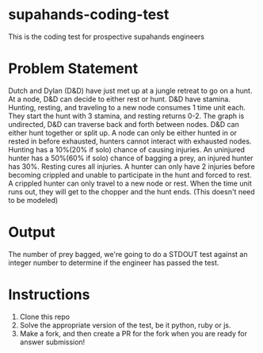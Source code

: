 # supahands-coding-test
This is the coding test for prospective supahands engineers

# Problem Statement
Dutch and Dylan (D&D) have just met up at a jungle retreat to go on a hunt.
At a node, D&D can decide to either rest or hunt. D&D have stamina. Hunting, resting, and traveling to a new node consumes 1 time unit each. They start the hunt with 3 stamina, and resting returns 0-2.
The graph is undirected, D&D can traverse back and forth between nodes. D&D can either hunt together or split up. 
A node can only be either hunted in or rested in before exhausted, hunters cannot interact with exhausted nodes. Hunting has a 10%(20% if solo) chance of causing injuries. An uninjured hunter has a 50%(60% if solo) chance of bagging a prey, an injured hunter has 30%.
Resting cures all injuries. A hunter can only have 2 injuries before becoming crippled and unable to participate in the hunt and forced to rest. 
A crippled hunter can only travel to a new node or rest. When the time unit runs out, they will get to the chopper and the hunt ends. (This doesn't need to be modeled)

# Output
The number of prey bagged, we're going to do a STDOUT test against an integer number to determine if the engineer has passed the test.

# Instructions
1. Clone this repo
2. Solve the appropriate version of the test, be it python, ruby or js.
3. Make a fork, and then create a PR for the fork when you are ready for answer submission!

